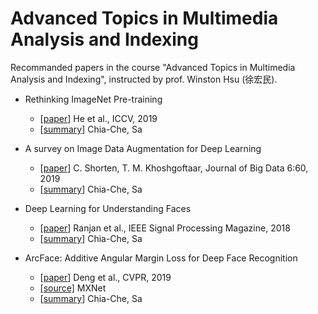 # Advanced Topics in Multimedia Analysis and Indexing
Recommanded papers in the course "Advanced Topics in Multimedia Analysis and Indexing", instructed by prof. Winston Hsu (徐宏民).

- Rethinking ImageNet Pre-training
  - [[paper](https://arxiv.org/pdf/1811.08883.pdf)] He et al., ICCV, 2019
  - [[summary](./rethinking_imagenet_pre-training.md)] Chia-Che, Sa

- A survey on Image Data Augmentation for Deep Learning
  - [[paper](https://journalofbigdata.springeropen.com/track/pdf/10.1186/s40537-019-0197-0)] C. Shorten, T. M. Khoshgoftaar, Journal of Big Data 6:60, 2019
  - [[summary](./a_survey_on_image_data_augmentation_for_deep_learning.md)] Chia-Che, Sa

- Deep Learning for Understanding Faces
  - [[paper](https://ieeexplore.ieee.org/stamp/stamp.jsp?tp=&arnumber=8253595)] Ranjan et al., IEEE Signal Processing Magazine, 2018
  - [[summary](./deep_learning_for_understanding_faces.md)] Chia-Che, Sa

- ArcFace: Additive Angular Margin Loss for Deep Face Recognition
  - [[paper](https://arxiv.org/pdf/1801.07698.pdf)] Deng et al., CVPR, 2019
  - [[source]](https://github.com/deepinsight/insightface) MXNet
  - [[summary](./arcface-additive_angular_margin_loss_for_deep_face_recognition.md)] Chia-Che, Sa
